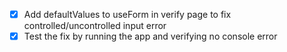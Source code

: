 - [x] Add defaultValues to useForm in verify page to fix controlled/uncontrolled input error
- [x] Test the fix by running the app and verifying no console error
